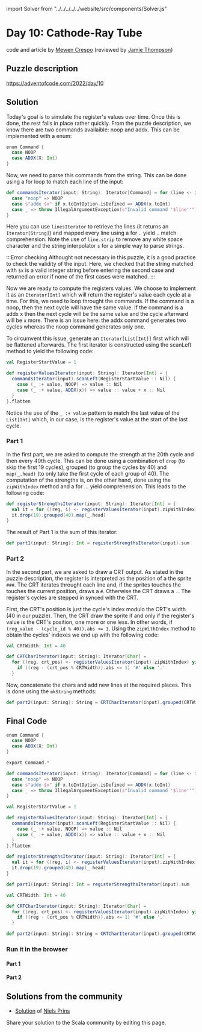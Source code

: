 import Solver from "../../../../../website/src/components/Solver.js"

# Day 10: Cathode-Ray Tube
code and article by [Mewen Crespo](https://github.com/MewenCrespo) (reviewed by [Jamie Thompson](https://twitter.com/bishabosha))

## Puzzle description

https://adventofcode.com/2022/day/10

## Solution

Today's goal is to simulate the register's values over time. Once this is done, the rest falls in place rather quickly. From the puzzle description, we know there are two commands availaible: noop and addx. This can be implemented with a enum:

```scala
enum Command {
  case NOOP
  case ADDX(X: Int)
}
```

Now, we need to parse this commands from the string. This can be done using a for loop to match each line of the input:

```scala
def commandsIterator(input: String): Iterator[Command] = for (line <- input.linesIterator) yield line.strip match {
  case "noop" => NOOP
  case s"addx $x" if x.toIntOption.isDefined => ADDX(x.toInt)
  case _ => throw IllegalArgumentException(s"Invalid command '$line''")
}
```
  
Here you can use `linesIterator` to retrieve the lines (it returns an `Iterator[String]`) and mapped every line using a for .. yield .. match comprehension. Note the use of `line.strip` to remove any white space character and the string interpolator `s` for a simple way to parse strings.

:::Error checking
Althought not necessary in this puzzle, it is a good practice to check the validity of the input. Here, we checked that the string matched with `$x` is a valid integer string before entering the second case and returned an error if none of the first cases were matched.
:::

Now we are ready to compute the registers values. We choose to implement it as an `Iterator[Int]` which will return the register's value each cycle at a time. For this, we need to loop throught the commands. If the command is a noop, then the next cycle will have the same value. If the command is a addx x then the next cycle will be the same value and the cycle afterward will be `x` more. There is an issue here: the addx command generates two cycles whereas the noop command generates only one.

To circumvent this issue, generate an `Iterator[List[Int]]` first which will be flattened afterwards. The first iterator is constructed using the scanLeft method to yield the following code:

```scala
val RegisterStartValue = 1

def registerValuesIterator(input: String): Iterator[Int] = {
  commandsIterator(input).scanLeft(RegisterStartValue :: Nil) {
    case (_ :+ value, NOOP) => value :: Nil
    case (_ :+ value, ADDX(x)) => value :: value + x :: Nil
  }
}.flatten
```

Notice the use of the `_ :+ value` pattern to match the last value of the `List[Int]` which, in our case, is the register's value at the start of the last cycle.

### Part 1

In the first part, we are asked to compute the strength at the 20th cycle and then every 40th cycle. This can be done using a combination of `drop` (to skip the first 19 cycles), grouped (to group the cycles by 40) and `map(_.head)` (to only take the first cycle of each group of 40). The computation of the strengths is, on the other hand, done using the `zipWithIndex` method and a for ... yield comprehension. This leads to the following code:

```scala
def registerStrengthsIterator(input: String): Iterator[Int] = {
  val it = for ((reg, i) <- registerValuesIterator(input).zipWithIndex) yield (i + 1) * reg
  it.drop(19).grouped(40).map(_.head)
}
```

The result of Part 1 is the sum of this iterator:

```scala
def part1(input: String): Int = registerStrengthsIterator(input).sum
```

### Part 2

In the second part, we are asked to draw a CRT output. As stated in the puzzle description, the register is interpreted as the position of a the sprite `###`. The CRT iterates throught each line and, if the sprites touches the touches the current position, draws a `#`. Otherwise the CRT draws a `.`. The register's cycles are stepped in synced with the CRT.

First, the CRT's position is just the cycle's index modulo the CRT's width (40 in our puzzle). Then, the CRT draw the sprite if and only if the register's value is the CRT's position, one more or one less. In other words, if `(reg_value - (cycle_id % 40)).abs <= 1`. Using the `zipWithIndex` method to obtain the cycles' indexes we end up with the following code:

```scala
val CRTWidth: Int = 40

def CRTCharIterator(input: String): Iterator[Char] =
  for ((reg, crt_pos) <- registerValuesIterator(input).zipWithIndex) yield {
    if ((reg - (crt_pos % CRTWidth)).abs <= 1) '#' else '.'
  }
```

Now, concatenate the chars and add new lines at the required places. This is done using the `mkString` methods:

```scala
def part2(input: String): String = CRTCharIterator(input).grouped(CRTWidth).map(_.mkString).mkString("\n")
```

## Final Code
```scala
enum Command {
  case NOOP
  case ADDX(X: Int)
}

export Command.*

def commandsIterator(input: String): Iterator[Command] = for (line <- input.linesIterator) yield line.strip match {
  case "noop" => NOOP
  case s"addx $x" if x.toIntOption.isDefined => ADDX(x.toInt)
  case _ => throw IllegalArgumentException(s"Invalid command '$line''")
}

val RegisterStartValue = 1

def registerValuesIterator(input: String): Iterator[Int] = {
  commandsIterator(input).scanLeft(RegisterStartValue :: Nil) {
    case (_ :+ value, NOOP) => value :: Nil
    case (_ :+ value, ADDX(x)) => value :: value + x :: Nil
  }
}.flatten

def registerStrengthsIterator(input: String): Iterator[Int] = {
  val it = for ((reg, i) <- registerValuesIterator(input).zipWithIndex) yield (i + 1) * reg
  it.drop(19).grouped(40).map(_.head)
}

def part1(input: String): Int = registerStrengthsIterator(input).sum

val CRTWidth: Int = 40

def CRTCharIterator(input: String): Iterator[Char] =
  for ((reg, crt_pos) <- registerValuesIterator(input).zipWithIndex) yield {
    if ((reg - (crt_pos % CRTWidth)).abs <= 1) '#' else '.'
  }

def part2(input: String): String = CRTCharIterator(input).grouped(CRTWidth).map(_.mkString).mkString("\n")
```

### Run it in the browser

#### Part 1

<Solver puzzle="day10-part1" year="2022"/>

#### Part 2

<Solver puzzle="day10-part2" year="2022"/>

## Solutions from the community

- [Solution](https://github.com/prinsniels/AdventOfCode2022/blob/master/src/main/scala/day10.scala) of [Niels Prins](https://github.com/prinsniels)

Share your solution to the Scala community by editing this page.
